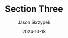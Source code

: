 ---
title: Section Three
author: Jason Skrzypek
date: 2024-10-18
category: sectionThree
layout: post
---